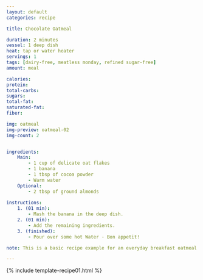 ```yaml
---
layout: default
categories: recipe

title: Chocolate Oatmeal

duration: 2 minutes
vessel: 1 deep dish
heat: tap or water heater
servings: 1
tags: [dairy-free, meatless monday, refined sugar-free]
amount: meal

calories: 
protein: 
total-carbs: 
sugars: 
total-fat:
saturated-fat: 
fiber: 

img: oatmeal
img-preview: oatmeal-02
img-count: 2


ingredients:
    Main:
        - 1 cup of delicate oat flakes
        - 1 banana
        - 1 tbsp of cocoa powder
        - Warm water
    Optional:
        - 2 tbsp of ground almonds
  
instructions:
    1. (01 min): 
        - Mash the banana in the deep dish.
    2. (01 min): 
        - Add the remaining ingredients.
    3. (finished): 
        - Pour over some hot Water - Bon appetit!

note: This is a basic recipe example for an everyday breakfast oatmeal. The banana provides a naturally slight sweetness and the almonds valuable fats and proteins. The cocoa supplements with intense flavor and superfood character. Try using grated coconut instead of ground almonds or cinnamon instead of cocoa powder.

---
```

<!--more-->

{% include template-recipe01.html %}

